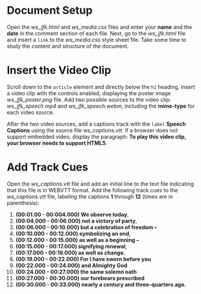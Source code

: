 # Document Setup

Open the *ws_jfk.html* and *ws_media.css* files and enter your **name** and the **date** in the comment section of each file. Next, go to the *ws_jfk.html* file and insert a `link` to the *ws_media.css* style sheet file. Take some time to study the content and structure of the document.

# Insert the Video Clip
Scroll down to the `article` element and directly below the `h1` heading, insert a video clip with the controls enabled, displaying the poster image *ws_jfk_poster.png* file. Add two possible sources to the video clip: *ws_jfk_speech.mp4* and *ws_jfk_speech.webm*, including the **mime-type** for each video source.

After the two video sources, add a captions track with the `label` **Speech Captions** using the source file *ws_captions.vtt*. If a browser does not support embedded video, display the paragraph: **To play this video clip, your browser needs to support HTML5**.

# Add Track Cues
Open the *ws_captions.vtt* file and add an initial line to the text file indicating that this file is in WEBVTT format.
Add the following track cues to the *ws_captions.vtt* file, labeling the captions **1** through **12**  (times are in parenthesis):
1. **(00:01.00 - 00:004.000) We observe today**,
2. **(00:04.000 - 00:06.000) not a victory of party**,
3. **(00:06.000 - 00:10.000) but a celebration of freedom –**
4. **(00:10.000 - 00:12.000) symbolizing an end**,
5. **(00:12.000 - 00:15.000) as well as a beginning –**
6. **(00:15.000 - 00:17.000) signifying renewal**,
7. **(00:17.000 - 00:19.000) as well as change.**
8. **(00:19.000 - 00:22.000) For I have sworn before you**
9. **(00:22.000 - 00:24.000) and Almighty God**
10. **(00:24.000 - 00:27.000) the same solemn oath**
11. **(00:27.000 - 00:30.000) our forebears prescribed**
12. **(00:30.000 - 00:33.000) nearly a century and three-quarters ago.** 
